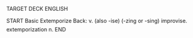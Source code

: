 TARGET DECK
ENGLISH

START
Basic
Extemporize
Back: v. (also -ise) (-zing or -sing) improvise.  extemporization n.
END
